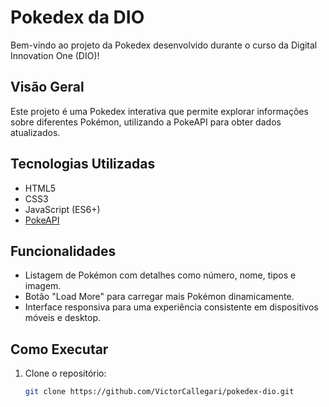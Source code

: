 # Pokedex da DIO

Bem-vindo ao projeto da Pokedex desenvolvido durante o curso da Digital Innovation One (DIO)!

## Visão Geral

Este projeto é uma Pokedex interativa que permite explorar informações sobre diferentes Pokémon, utilizando a PokeAPI para obter dados atualizados.

## Tecnologias Utilizadas

- HTML5
- CSS3
- JavaScript (ES6+)
- [PokeAPI](https://pokeapi.co/)

## Funcionalidades

- Listagem de Pokémon com detalhes como número, nome, tipos e imagem.
- Botão "Load More" para carregar mais Pokémon dinamicamente.
- Interface responsiva para uma experiência consistente em dispositivos móveis e desktop.

## Como Executar

1. Clone o repositório:
   ```bash
   git clone https://github.com/VictorCallegari/pokedex-dio.git
